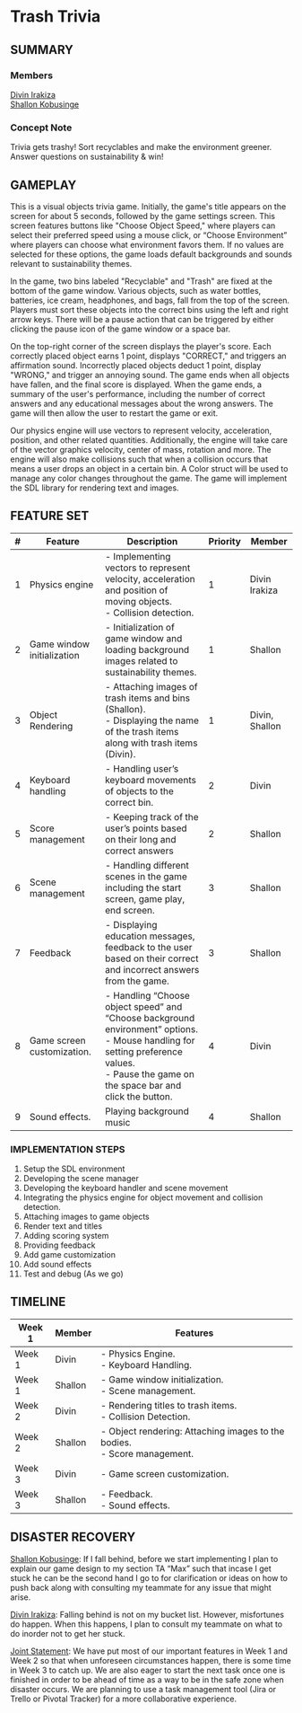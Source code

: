 # Trash Trivia

## SUMMARY

### Members 
[Divin Irakiza](https://gitlab.caltech.edu/dirakiza) <br>[Shallon Kobusinge](https://gitlab.caltech.edu/skobusin)

### Concept Note
Trivia gets trashy! Sort recyclables and make the environment greener. Answer questions on sustainability & win! 

## GAMEPLAY
This is a visual objects trivia game. Initially, the game's title appears on the screen for about 5 seconds, followed by the game settings screen. This screen features buttons like "Choose Object Speed," where players can select their preferred speed using a mouse click, or “Choose Environment” where players can choose what environment favors them. If no values are selected for these options, the game loads default backgrounds and sounds relevant to sustainability themes.

In the game, two bins labeled "Recyclable" and "Trash" are fixed at the bottom of the game window. Various objects, such as water bottles, batteries, ice cream, headphones, and bags, fall from the top of the screen. Players must sort these objects into the correct bins using the left and right arrow keys. There will be a pause action that can be triggered by either clicking the pause icon of the game window or a space bar.

On the top-right corner of the screen displays the player's score. Each correctly placed object earns 1 point, displays "CORRECT," and triggers an affirmation sound. Incorrectly placed objects deduct 1 point, display "WRONG," and trigger an annoying sound.  The game ends when all objects have fallen, and the final score is displayed.  When the game ends, a summary of the user's performance, including the number of correct answers and any educational messages about the wrong answers. The game will then allow the user to restart the game or exit.

Our physics engine will use vectors to represent velocity, acceleration, position, and other related quantities. Additionally, the engine will take care of the vector graphics velocity, center of mass, rotation and more. The engine will also make collisions such that when a collision occurs that means a user drops an object in a certain bin. A Color struct will be used to manage any color changes throughout the game. The game will implement the SDL library for rendering text and images.

## FEATURE SET
| #      | Feature | Description | Priority | Member |
| ----------- | ----------- |   ----------- |   ----------- |   ----------- | 
| 1      | Physics engine        | - Implementing vectors to represent velocity, acceleration and position of moving objects. <br> - Collision detection. | 1 | Divin Irakiza |
| 2|  Game window initialization | - Initialization of game window and loading background images related to sustainability themes. | 1 | Shallon | 
|3 | Object Rendering | - Attaching images of trash items and bins (Shallon). <br> - Displaying the name of the trash items along with trash items (Divin). | 1 | Divin, Shallon  |
|4 | Keyboard handling | - Handling user’s keyboard movements of objects to the correct bin. | 2 | Divin |
| 5 | Score management | - Keeping track of the user’s points based on their long and correct answers | 2 | Shallon |
| 6 | Scene management | - Handling different scenes in the game including the start screen, game play, end screen. | 3 | Shallon |
| 7 | Feedback | - Displaying education messages, feedback to the user based on their correct and incorrect answers from the game. | 3 | Shallon | 
| 8 | Game screen customization. | - Handling “Choose object speed” and “Choose background environment” options. <br> - Mouse handling for setting preference values.  <br> -  Pause the game on the space bar and click the button. | 4| Divin |
| 9 | Sound effects. | Playing background music | 4 | Shallon |


### IMPLEMENTATION STEPS
1. Setup the SDL environment
2. Developing the scene manager
3. Developing the keyboard handler and scene movement
4. Integrating the physics engine for object movement and collision detection.
5. Attaching images to game objects
6. Render text and titles
7. Adding scoring system
8. Providing feedback
9. Add game customization
10. Add sound effects
11. Test and debug (As we go)

## TIMELINE
| Week 1 | Member |  Features | 
| ------ | ----- | ------ | 
| Week 1      |  Divin |  - Physics Engine. <br> - Keyboard Handling. |
| Week 1      |  Shallon |  - Game window initialization. <br> - Scene management. |
| Week 2      |  Divin |  - Rendering titles to trash items. <br> - Collision Detection. |
| Week 2      |  Shallon |  - Object rendering: Attaching images to the bodies. <br> - Score management. |
| Week 3      |  Divin |  - Game screen customization. |
| Week 3      |  Shallon |  - Feedback. <br> - Sound effects. |


## DISASTER RECOVERY
<u>Shallon Kobusinge</u>: If I fall behind, before we start implementing I plan to explain our game design to my section TA “Max” such that incase I get stuck he can be the second hand I go to for clarification or ideas on how to push back along with consulting my teammate for any issue that might arise. 

<u>Divin Irakiza</u>: Falling behind is not on my bucket list. However, misfortunes do happen. When this happens, I plan to consult my teammate on what to do inorder not to get her stuck. 

<u>Joint Statement</u>:  We have put most of our important features in Week 1 and Week 2 so that when unforeseen circumstances happen, there is some time in Week 3 to catch up. We are also eager to start the next task once one is finished in order to be ahead of time as a way to be in the safe zone when disaster occurs. We are planning to use a task management tool (Jira or Trello or Pivotal Tracker) for a more collaborative experience.




